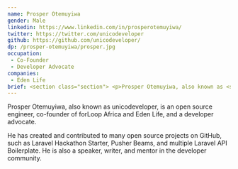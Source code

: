 ```yaml
---
name: Prosper Otemuyiwa
gender: Male
linkedin: https://www.linkedin.com/in/prosperotemuyiwa/
twitter: https://twitter.com/unicodeveloper
github: https://github.com/unicodeveloper/
dp: /prosper-otemuyiwa/prosper.jpg
occupation:
 - Co-Founder
 - Developer Advocate
companies:
 - Eden Life
brief: <section class="section"> <p>Prosper Otemuyiwa, also known as <span class='bold'>unicodeveloper</span>, is an open source engineer, co-founder of forLoop Africa and Eden Life, and a developer advocate.</p></section>
---
```


<section class="section">
  <p>Prosper Otemuyiwa, also known as <span class='bold'>unicodeveloper</span>, is an open source engineer, co-founder of forLoop Africa and Eden Life, and a developer advocate.</p>

  <p>He has created and contributed to many open source projects on GitHub, such as Laravel Hackathon Starter, Pusher Beams, and multiple Laravel API Boilerplate. He is also a speaker, writer, and mentor in the developer community.</p>
</section>

